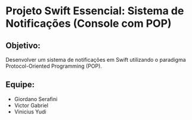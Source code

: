 # Projeto Swift Essencial: Sistema de Notificações (Console com POP)

## Objetivo:
Desenvolver um sistema de notificações em Swift utilizando o paradigma Protocol-Oriented Programming (POP).

## Equipe:
* Giordano Serafini
* Victor Gabriel
* Vinicius Yudi
